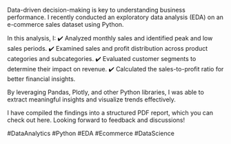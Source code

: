 
Data-driven decision-making is key to understanding business performance. I recently conducted an exploratory data analysis (EDA) on an e-commerce sales dataset using Python.

In this analysis, I:
✔️ Analyzed monthly sales and identified peak and low sales periods.
✔️ Examined sales and profit distribution across product categories and subcategories.
✔️ Evaluated customer segments to determine their impact on revenue.
✔️ Calculated the sales-to-profit ratio for better financial insights.

By leveraging Pandas, Plotly, and other Python libraries, I was able to extract meaningful insights and visualize trends effectively.

I have compiled the findings into a structured PDF report, which you can check out here. Looking forward to feedback and discussions!

#DataAnalytics #Python #EDA #Ecommerce #DataScience
